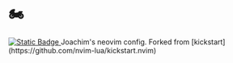 # 🏍️
<a href="https://www.hannahilea.com/blog/houseplant-programming">
  <img alt="Static Badge" src="https://img.shields.io/badge/&#x1F490;%20Bouquet%20-x?style=flat&amp;label=Project%20type&amp;color=1E1E1D">
</a>
Joachim's neovim config. Forked from [kickstart](https://github.com/nvim-lua/kickstart.nvim)
